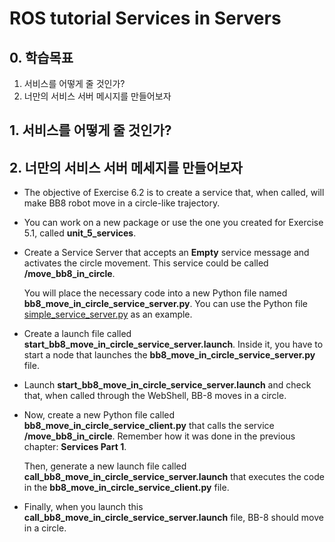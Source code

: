 # ROS tutorial Services in Servers



## 0. 학습목표

1. 서비스를 어떻게 줄 것인가?
2. 너만의 서비스 서버 메시지를 만들어보자



## 1. 서비스를 어떻게 줄 것인가?





## 2. 너만의 서비스 서버 메세지를 만들어보자





- The objective of Exercise 6.2 is to create a service that, when called, will make BB8 robot move in a circle-like trajectory.

- You can work on a new package or use the one you created for Exercise 5.1, called **unit_5_services**.

- Create a Service Server that accepts an **Empty** service message and activates the circle movement. This service could be called **/move_bb8_in_circle**.

  You will place the necessary code into a new Python file named **bb8_move_in_circle_service_server.py**. You can use the Python file [simple_service_server.py](https://i-07520ae50c0c30361.robotigniteacademy.com/7cbfedc2-6967-49c8-b76a-8c94d962a88b/jupyter/notebooks/basic_ROS/unit3_basicROS_Part2_v2.ipynb#prg-3-7) as an example.

- Create a launch file called **start_bb8_move_in_circle_service_server.launch**. Inside it, you have to start a node that launches the **bb8_move_in_circle_service_server.py** file.

- Launch **start_bb8_move_in_circle_service_server.launch** and check that, when called through the WebShell, BB-8 moves in a circle.

- Now, create a new Python file called **bb8_move_in_circle_service_client.py** that calls the service **/move_bb8_in_circle**. Remember how it was done in the previous chapter: **Services Part 1**.

  Then, generate a new launch file called **call_bb8_move_in_circle_service_server.launch** that executes the code in the **bb8_move_in_circle_service_client.py** file.

- Finally, when you launch this **call_bb8_move_in_circle_service_server.launch** file, BB-8 should move in a circle.